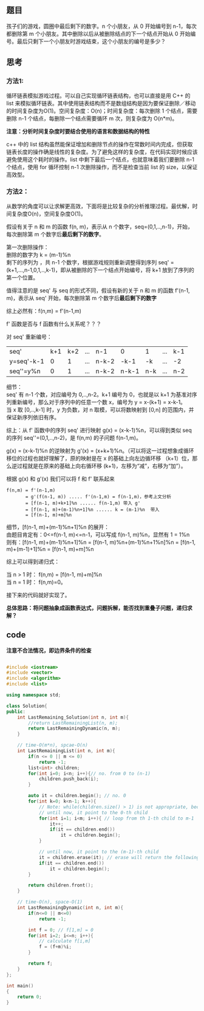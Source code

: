 ## 题目

孩子们的游戏，圆圈中最后剩下的数字。n 个小朋友，从 0 开始编号到 n-1，每次都删除第 m 个小朋友。其中删除以后从被删除结点的下一个结点开始从 0 开始编号。最后只剩下一个小朋友时游戏结束，这个小朋友的编号是多少？

## 思考

### 方法1: 

循环链表模拟游戏过程。可以自己实现循环链表结构，也可以直接是用 C++ 的 list 来模拟循环链表。其中使用链表结构而不是数组结构是因为要保证删除／移动的时间复杂度为O(1)。空间复杂度：O(n)；时间复杂度：每次删除 1 个结点，需要删除 n-1 个结点，每删除一个结点需要循环 m 次，则复杂度为 O(n*m)。

**注意：分析时间复杂度时要结合使用的语言和数据结构的特性**

c++ 中的 list 结构虽然能保证增加和删除节点的操作在常数时间内完成，但获取链表长度的操作确是线性的复杂度。为了避免这样的复杂度，在代码实现时候应该避免使用这个耗时的操作。list 中剩下最后一个结点，也就意味着我们要删除 n-1 个结点，使用 for 循环控制 n-1 次删除操作，而不是检查当前 list 的 size，以保证高效型。

### 方法2：

从数学的角度可以让求解更高效，下面将是比较复杂的分析推理过程。最优解，时间复杂度O(n)，空间复杂度O(1)。

假设有关于 n 和 m 的函数 f(n, m)，表示从 n 个数字，seq=(0,1,..,n-1)，开始，每次删除第 m 个数字后**最后剩下的数字**。

第一次删除操作：  
删除的数字为 k = (m-1)%n  
剩下的序列为 ，共 n-1 个数字，根据游戏规则重新调整得到序列 seq' = (k+1,...,n-1,0,1,..,k-1)，即从被删除的下一个结点开始编号，将 k+1 放到了序列的第一个位置。      

值得注意的是 seq' 与 seq 的形式不同，假设有新的关于 n 和 m 的函数 f'(n-1, m)，表示从 seq' 开始，每次删除第 m 个数字后**最后剩下的数字**  

综上必然有：f(n,m) = f'(n-1,m)

f' 函数是否与 f 函数有什么关系呢？？？

对 seq' 重新编号：   

|          |     |     |     |     |     |     |     |     |  
| ---      | --- | --- | --- | --- | --- | --- | --- | --- |  
| seq'     |k+1  |k+2  |...  |n-1  |0    |1    |...  |k-1  |  
|y=seq'-k-1|0    |1    |...  |n-k-2|-k-1 |-k   |...  |-2   |
|seq''=y%n |0    |1    |...  |n-k-2|n-k-1|n-k  |...  |n-2  |

细节：  
seq' 有 n-1 个数，对应编号为 0,..,n-2。k+1 编号为 0，也就是以 k+1 为基准对序列重新编号，那么对于序列中的任意一个数 x，编号为 y = x-(k+1) = x-k-1。  
当 x 取 [0,..,k-1] 时，y 为负数，对 n 取模，可以将数映射到 [0,n] 的范围内，并保证新序列依旧有序。  

综上：从 f' 函数中的序列 seq' 进行映射 g(x) = (x-k-1)%n，可以得到类似 seq 的序列 seq''=(0,1,..,n-2)，是 f(n,m) 的子问题 f(n-1,m)。

g(x) = (x-k-1)%n 的逆映射为 g'(x) = (x+k+1)%n。（可以将这一过程想象成循环移位的过程也就好理解了，原的映射是在 x 的基础上向左边循环移 （k+1）位，那么逆过程就是在原来的基础上向右循环移 (k+1)，左移为“减”，右移为“加”）。

根据 g(x) 和 g'(x) 我们可以将 f 和 f' 联系起来

```
f(n,m) = f'(n-1,m) 
       = g'(f(n-1, m)) ..... f'(n-1,m) = f(n-1,m)，参考上文分析
       = [f(n-1, m)+k+1]%n ...... f(n-1,m) 带入 g'
       = [f(n-1, m)+(m-1)%n+1]%n ...... k = (m-1)%n  带入
       = [f(n-1, m)+m]%n

```

细节，[f(n-1, m)+(m-1)%n+1]%n 的展开：  
由题目肯定有：0<=f(n-1, m)<=n-1，可以写成 f(n-1, m)%n，显然有 1 = 1%n  
则有：[f(n-1, m)+(m-1)%n+1]%n = [f(n-1, m)%n+(m-1)%n+1%n]%n = [f(n-1, m)+(m-1)+1]%n = [f(n-1, m)+m]%n

综上可以得到递归式：  

当 n > 1 时： f(n,m) = [f(n-1, m)+m]%n    
当 n = 1 时： f(n,m)=0。

接下来的代码就好实现了。 

**总体思路：将问题抽象成函数表达式，问题拆解，能否找到重叠子问题，递归求解？**


## code

**注意不合法情况，即边界条件的检查**

``` c++

#include <iostream>
#include <vector>
#include <algorithm>
#include <list>

using namespace std;

class Solution{
public:
	int LastRemaining_Solution(int n, int m){
		//return LastRemainingList(n, m);
		return LastRemainingDynamic(n, m);
	}

	// time-O(m*n), spcae-O(n)
	int LastRemainingList(int n, int m){
		if(n <= 0 || m <= 0)
			return -1;
		list<int> children;
		for(int i=0; i<n; i++){// no. from 0 to (n-1)
			children.push_back(i);
		}

		auto it = children.begin(); // no. 0
		for(int k=0; k<n-1; k++){
			// Note: while(children.size() > 1) is not appropriate, because the complexity of children.size() is up to linear
			// until now, it point to the 0-th child
			for(int i=1; i<m; i++){ // loop from th 1-th child to m-1
				it++;
				if(it == children.end())
					it = children.begin();
			}

			// until now, it point to the (m-1)-th child
			it = children.erase(it); // erase will return the following iterator
			if(it == children.end())
				it = children.begin(); 
		}

		return children.front();
	}

	// time-O(n), space-O(1)
	int LastRemainingDynamic(int n, int m){
		if(n<=0 || m<=0)
			return -1;

		int f = 0; // f[1,m] = 0
		for(int i=2; i<=n; i++){
			// calculate f[i,m]
			f = (f+m)%i;
		}

		return f;
	}
};

int main()
{
	return 0;
}

```